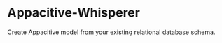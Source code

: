 Appacitive-Whisperer
====================

Create Appacitive model from your existing relational database schema.
